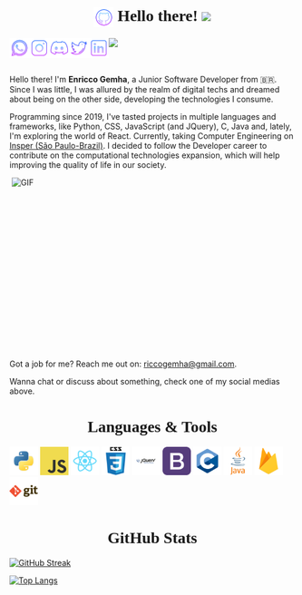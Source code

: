 <link href="font/stylesheet.css" rel="stylesheet">

<h1 align="center" style="font-family:tr2ntr2n">
    <img align="center" alt="GitHub" width="35px" src="img/github_logo.png"/> Hello there! <img src="https://media.giphy.com/media/hvRJCLFzcasrR4ia7z/giphy.gif" width="25px">
</h1>

<a href="https://wa.me/5511941181001" target=”_blank”>
    <img align="left" alt="Enricco Gemha's WhatsApp" width="35px" src="img/whatsapp_logo.png"/>
</a>

<a href="https://www.instagram.com/enriccogemha/">
    <img align="left" alt="Enricco Gemha's Instagram" width="35px" src="img/instagram_logo.png"/>
</a>

<a href="https://discordapp.com/users/723560063981060189/">
    <img align="left" alt="Enricco Gemha's Discord" width="35px" src="img/discord_logo.png"/>
</a>

<a href="https://twitter.com/gemhadventures">
    <img align="left" alt="Enricco Gemha's Twitter" width="35px" src="img/twitter_logo.png"/>
</a>

<a href="https://www.linkedin.com/in/enriccogemha/">
    <img align="left" alt="Enricco Gemha's LinkedIN" width="35px" src="img/linkedin_logo.png"/>
</a>

![](https://visitor-badge.glitch.me/badge?page_id=G3mha.G3mha)

<br />

Hello there! I'm **Enricco Gemha**, a Junior Software Developer from 🇧🇷. Since I was little, I was allured by the realm of digital techs and dreamed about being on the other side, developing the technologies I consume.

Programming since 2019, I've tasted projects in multiple languages and frameworks, like Python, CSS, JavaScript (and JQuery), C, Java and, lately, I'm exploring the world of React. Currently, taking Computer Engineering on [Insper (São Paulo-Brazil)](https://www.insper.edu.br/en/). I decided to follow the Developer career to contribute on the computational technologies expansion, which will help improving the quality of life in our society.


<img align="right" alt="GIF" src="https://github.com/abhisheknaiidu/abhisheknaiidu/blob/master/code.gif?raw=true" width="500" height="320"/>
  
<br />

Got a job for me? Reach me out on: [riccogemha@gmail.com](mailto:riccogemha@gmail.com).

Wanna chat or discuss about something, check one of my social medias above.

<h1 align="center" style="font-family:tr2ntr2n">Languages & Tools</h1>

<code><img height="50" src="https://raw.githubusercontent.com/github/explore/80688e429a7d4ef2fca1e82350fe8e3517d3494d/topics/python/python.png"></code>
<code><img height="50" src="https://raw.githubusercontent.com/github/explore/80688e429a7d4ef2fca1e82350fe8e3517d3494d/topics/javascript/javascript.png"></code>
<code><img height="50" src="https://raw.githubusercontent.com/github/explore/80688e429a7d4ef2fca1e82350fe8e3517d3494d/topics/react/react.png"></code>
<code><img height="50" src="https://raw.githubusercontent.com/github/explore/5c058a388828bb5fde0bcafd4bc867b5bb3f26f3/topics/css/css.png"></code>
<code><img height="50" src="https://raw.githubusercontent.com/github/explore/80688e429a7d4ef2fca1e82350fe8e3517d3494d/topics/jquery/jquery.png"></code>
<code><img height="50" src="https://raw.githubusercontent.com/github/explore/80688e429a7d4ef2fca1e82350fe8e3517d3494d/topics/bootstrap/bootstrap.png"></code>
<code><img height="50" src="https://raw.githubusercontent.com/github/explore/80688e429a7d4ef2fca1e82350fe8e3517d3494d/topics/c/c.png"></code>
<code><img height="50" src="https://raw.githubusercontent.com/github/explore/80688e429a7d4ef2fca1e82350fe8e3517d3494d/topics/java/java.png"></code>
<code><img height="50" src="https://raw.githubusercontent.com/github/explore/80688e429a7d4ef2fca1e82350fe8e3517d3494d/topics/firebase/firebase.png"></code>
<code><img height="50" src="https://raw.githubusercontent.com/github/explore/80688e429a7d4ef2fca1e82350fe8e3517d3494d/topics/git/git.png"></code>

<h1 align="center" style="font-family:tr2ntr2n">GitHub Stats</h1>

[![GitHub Streak](http://github-readme-streak-stats.herokuapp.com?user=G3mha&theme=dracula&hide_border=true&date_format=M%20j%5B%2C%20Y%5D)](https://git.io/streak-stats)<p>  </p>[![Top Langs](https://github-readme-stats.vercel.app/api/top-langs/?username=G3mha&theme=dracula)](https://github-readme-stats.vercel.app/api/top-langs)

